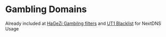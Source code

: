# Gambling Domains

Already included at [HaGeZi Gambilng filters](https://github.com/hagezi/dns-blocklists?tab=readme-ov-file#slot_machine-gambling---protects-against-gambling-content-) and [UT1 Blacklist](https://github.com/arfshl/ut1-blacklists) for NextDNS Usage
